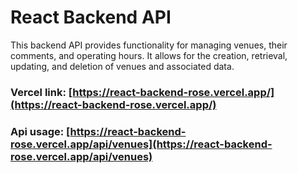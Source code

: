 # React Backend API

This backend API provides functionality for managing venues, their comments, and operating hours. It allows for the creation, retrieval, updating, and deletion of venues and associated data.

### Vercel link: [https://react-backend-rose.vercel.app/](https://react-backend-rose.vercel.app/)

### Api usage: [https://react-backend-rose.vercel.app/api/venues](https://react-backend-rose.vercel.app/api/venues)

